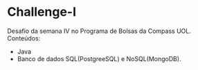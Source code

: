 # Challenge-I
Desafio da semana IV no Programa de Bolsas da Compass UOL.
Conteúdos: 
- Java
- Banco de dados SQL(PostgreeSQL) e NoSQL(MongoDB).

